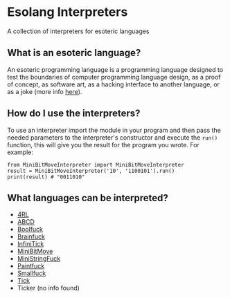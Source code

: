 # Esolang Interpreters
A collection of interpreters for esoteric languages

## What is an esoteric language?
An esoteric programming language is a programming language designed to test the boundaries of computer programming language design, 
as a proof of concept, as software art, as a hacking interface to another language, or as a joke (more info [here](https://en.wikipedia.org/wiki/Esoteric_programming_language)).

## How do I use the interpreters?
To use an interpreter import the module in your program and then pass the needed parameters to the interpreter's constructor and execute the `run()` function, this will
give you the result for the program you wrote. For example:

```
from MiniBitMoveInterpreter import MiniBitMoveInterpreter
result = MiniBitMoveInterpreter('10', '1100101').run()
print(result) # "0011010"
```

## What languages can be interpreted?
- [4RL](https://esolangs.org/wiki/4RL)
- [ABCD](https://esolangs.org/wiki/ABCD)
- [Boolfuck](https://esolangs.org/wiki/Boolfuck)
- [Brainfuck](https://esolangs.org/wiki/Brainfuck)
- [InfiniTick](https://esolangs.org/wiki/InfiniTick)
- [MiniBitMove](https://esolangs.org/wiki/MiniBitMove)
- [MiniStringFuck](https://esolangs.org/wiki/MiniStringFuck)
- [Paintfuck](https://esolangs.org/wiki/Paintfuck)
- [Smallfuck](https://esolangs.org/wiki/Smallfuck)
- [Tick](https://esolangs.org/wiki/Tick)
- Ticker (no info found)
